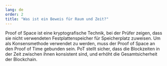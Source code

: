 ```yaml
---
lang: de
order: 2
title: "Was ist ein Beweis für Raum und Zeit?"
---
```


Proof of Space ist eine kryptografische Technik, bei der Prüfer zeigen, dass sie nicht verwendeten Festplattenspeicher für Speicherplatz zuweisen. Um als Konsensmethode verwendet zu werden, muss der Proof of Space an den Proof of Time gebunden sein. PoT stellt sicher, dass die Blockzeiten in der Zeit zwischen ihnen konsistent sind, und erhöht die Gesamtsicherheit der Blockchain.
